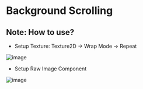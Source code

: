 # Background Scrolling
## Note: How to use?

- Setup Texture: Texture2D -> Wrap Mode -> Repeat
  
![image](https://github.com/RimuruDev/BackgroundScrolling/assets/85500556/362032df-97b1-413b-83e0-ca6a5f978851)

- Setup Raw Image Component
  
![image](https://github.com/RimuruDev/BackgroundScrolling/assets/85500556/9dc58c00-2e79-4988-a3c8-d5f4cd79fec2)
